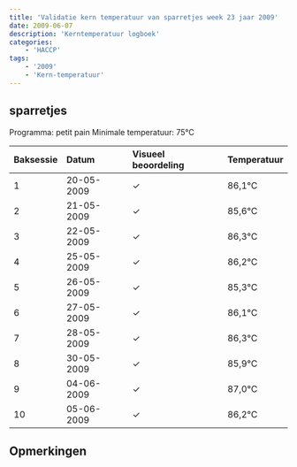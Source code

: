 ```yaml
---
title: 'Validatie kern temperatuur van sparretjes week 23 jaar 2009'
date: 2009-06-07
description: 'Kerntemperatuur logboek'
categories:
    - 'HACCP'
tags:
    - '2009'
    - 'Kern-temperatuur'
---
```


## sparretjes

Programma: petit pain
Minimale temperatuur: 75°C

| Baksessie | Datum | Visueel beoordeling | Temperatuur |
|:---|:---|:---|:---|
| 1 | 20-05-2009 | &check; | 86,1°C |
| 2 | 21-05-2009 | &check; | 85,6°C |
| 3 | 22-05-2009 | &check; | 86,3°C |
| 4 | 25-05-2009 | &check; | 86,2°C |
| 5 | 26-05-2009 | &check; | 85,3°C |
| 6 | 27-05-2009 | &check; | 86,1°C |
| 7 | 28-05-2009 | &check; | 86,3°C |
| 8 | 30-05-2009 | &check; | 85,9°C |
| 9 | 04-06-2009 | &check; | 87,0°C |
| 10 | 05-06-2009 | &check; | 86,2°C |

## Opmerkingen


